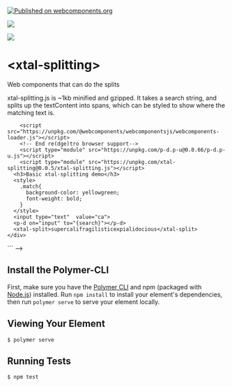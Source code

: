[![Published on webcomponents.org](https://img.shields.io/badge/webcomponents.org-published-blue.svg)](https://www.webcomponents.org/element/bahrus/xtal-splitting)

<a href="https://nodei.co/npm/xtal-splitting/"><img src="https://nodei.co/npm/xtal-splitting.png"></a>

<img src="http://img.badgesize.io/https://rawgit.com/bahrus/xtal-splitting/master/build/ES6/xtal-splitting.js?compression=gzip">

# \<xtal-splitting\>

Web components that can do the splits 

xtal-splitting.js is ~1kb minified and gzipped. It takes a search string, and splits up the textContent into spans, which can be styled to show where the matching text is.

<!--
```
<custom-element-demo>
  <template>
    <div>
        <!-- For re(dge)tro browsers -->
        <script src="https://unpkg.com/@webcomponents/webcomponentsjs/webcomponents-loader.js"></script>
        <!-- End re(dge)tro browser support-->
        <script type="module" src="https://unpkg.com/p-d.p-u@0.0.66/p-d.p-u.js"></script>
        <script type="module" src="https://unpkg.com/xtal-splitting@0.0.5/xtal-splitting.js"></script>
      <h3>Basic xtal-splitting demo</h3>
      <style>
        .match{
          background-color: yellowgreen;
          font-weight: bold;
        }
      </style>
      <input type="text"  value="ca">
      <p-d on="input" to="{search}"></p-d>
      <xtal-split>supercalifragilisticexpialidocious</xtal-split>
    </div>
  </template>
</custom-element-demo>
```
-->

## Install the Polymer-CLI

First, make sure you have the [Polymer CLI](https://www.npmjs.com/package/polymer-cli) and npm (packaged with [Node.js](https://nodejs.org)) installed. Run `npm install` to install your element's dependencies, then run `polymer serve` to serve your element locally.

## Viewing Your Element

```
$ polymer serve
```

## Running Tests

```
$ npm test
```

